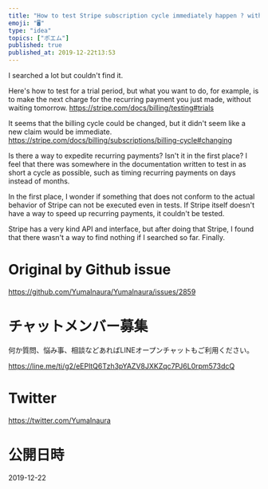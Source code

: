 ```yaml
---
title: "How to test Stripe subscription cycle immediately happen ? without wai"
emoji: "🖥"
type: "idea"
topics: ["ポエム"]
published: true
published_at: 2019-12-22t13:53
---
```


I searched a lot but couldn't find it.

Here's how to test for a trial period, but what you want to do, for example, is to make the next charge for the recurring payment you just made, without waiting tomorrow.
https://stripe.com/docs/billing/testing#trials

It seems that the billing cycle could be changed, but it didn't seem like a new claim would be immediate.
https://stripe.com/docs/billing/subscriptions/billing-cycle#changing

Is there a way to expedite recurring payments? Isn't it in the first place?
I feel that there was somewhere in the documentation written to test in as short a cycle as possible, such as timing recurring payments on days instead of months.

In the first place, I wonder if something that does not conform to the actual behavior of Stripe can not be executed even in tests.
If Stripe itself doesn't have a way to speed up recurring payments, it couldn't be tested.

Stripe has a very kind API and interface, but after doing that Stripe, I found that there wasn't a way to find nothing if I searched so far. Finally.

# Original by Github issue

https://github.com/YumaInaura/YumaInaura/issues/2859








<!-- Update From Qiita API -->

# チャットメンバー募集


何か質問、悩み事、相談などあればLINEオープンチャットもご利用ください。

https://line.me/ti/g2/eEPltQ6Tzh3pYAZV8JXKZqc7PJ6L0rpm573dcQ





# Twitter


https://twitter.com/YumaInaura


<!-- Update From Qiita API -->



# 公開日時

2019-12-22
